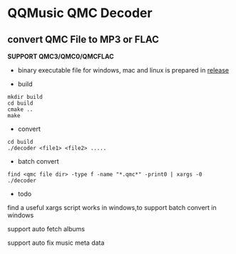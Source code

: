 # QQMusic QMC Decoder

## convert QMC File to MP3 or FLAC

**SUPPORT QMC3/QMC0/QMCFLAC**

* binary executable file for windows, mac and linux is prepared in 
[release](https://github.com/Presburger/qmc-decoder/releases)


* build

```
mkdir build
cd build
cmake ..
make 
```

* convert

```
cd build
./decoder <file1> <file2> ..... 
```

* batch convert

```
find <qmc file dir> -type f -name "*.qmc*" -print0 | xargs -0 ./decoder
```
* todo

find a useful xargs script works in windows,to support batch convert in windows

support auto fetch albums

support auto fix music meta data

